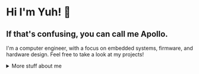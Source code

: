 # Hi I'm Yuh! :wave:
## If that's confusing, you can call me Apollo.

I'm a computer engineer, with a focus on embedded systems, firmware, and hardware design. Feel free to take a look at my projects!


<details>
<summary>
  More stuff about me
</summary>

## What I do
I do embedded systems. On here, I do open source. I am passionate about doing embedded systems, as it is super cool to make magical sand that is silicon do funky things with your C code.

## My skills 📜

### 📝 I speak many languages: C, C++, Python, Bash, Java, and Japanese.
### :bulb: I am proficient in using: KiCad, Altium Designer, N1 Multisim, LT Spice.
### :clipboard: I am also good at Autodesk Inventor, Microsoft Office, Jira, Git and others.


## What I'm currently learning 📚
- More analog circuits and high-speed routing practices
- Yocto
- Rust... maybe.
